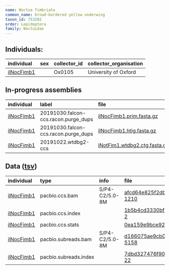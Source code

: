 ```yaml
---
name: Noctua fimbriata
common_name: broad-bordered yellow underwing
taxon_id: 753202
order: Lepidoptera
family: Noctuidae
---
```


## Individuals:

| individual | sex | collector_id | collector_organisation |
| :--------- | :-: | :----------- | :--------------------- |
| [ilNocFimb1](ilNocFimb1.md) |  | Ox0105 | University of Oxford |

## In-progress assemblies

| individual | label | file |
| :--------- | :---- | :--- |
| [ilNocFimb1](ilNocFimb1.md) | 20191030.falcon-ccs.racon.purge_dups | [ilNocFimb1.prim.fasta.gz](https://darwin.cog.sanger.ac.uk/insects/Noctua_fimbriata/ilNocFimb1/assemblies/working/20191030.falcon-ccs.racon.purge_dups/ilNocFimb1.prim.fasta.gz) |
| [ilNocFimb1](ilNocFimb1.md) | 20191030.falcon-ccs.racon.purge_dups | [ilNocFimb1.htig.fasta.gz](https://darwin.cog.sanger.ac.uk/insects/Noctua_fimbriata/ilNocFimb1/assemblies/working/20191030.falcon-ccs.racon.purge_dups/ilNocFimb1.htig.fasta.gz) |
| [ilNocFimb1](ilNocFimb1.md) | 20191022.wtdbg2-ccs | [iNotFim1.wtdbg2.ctg.fasta.gz](https://darwin.cog.sanger.ac.uk/insects/Noctua_fimbriata/ilNocFimb1/assemblies/working/20191022.wtdbg2-ccs/iNotFim1.wtdbg2.ctg.fasta.gz) |

## Data ([tsv](Noctua_fimbriata_data.tsv))

| individual | type | info | file |
| :--------- | :--- | :--- | :--- |
| [ilNocFimb1](ilNocFimb1.md) | pacbio.ccs.bam | S/P4-C2/5.0-8M | [afcd64e825f2dbc53a39b960e2c9c749-1210](https://darwin.cog.sanger.ac.uk/insects/Noctua_fimbriata/ilNocFimb1/genomic_data/pacbio/m64016_191018_132202.bc1016_BAK8B_OA--bc1016_BAK8B_OA.ccs.bam) |
| [ilNocFimb1](ilNocFimb1.md) | pacbio.ccs.index |  | [1b5b4cd3330bf988c66922e602aa850a-2](https://darwin.cog.sanger.ac.uk/insects/Noctua_fimbriata/ilNocFimb1/genomic_data/pacbio/m64016_191018_132202.bc1016_BAK8B_OA--bc1016_BAK8B_OA.ccs.bam.pbi) |
| [ilNocFimb1](ilNocFimb1.md) | pacbio.ccs.stats |  | [0ea159e9bce9209ccf34b18596ec4b51](https://darwin.cog.sanger.ac.uk/insects/Noctua_fimbriata/ilNocFimb1/genomic_data/pacbio/m64016_191018_132202.bc1016_BAK8B_OA--bc1016_BAK8B_OA.ccs.stats) |
| [ilNocFimb1](ilNocFimb1.md) | pacbio.subreads.bam | S/P4-C2/5.0-8M | [d166075ae9cb0d5d7fb22b5957dc1381-5158](https://darwin.cog.sanger.ac.uk/insects/Noctua_fimbriata/ilNocFimb1/genomic_data/pacbio/m64016_191018_132202.bc1016_BAK8B_OA--bc1016_BAK8B_OA.subreads.bam) |
| [ilNocFimb1](ilNocFimb1.md) | pacbio.subreads.index |  | [7dbd327476f904130b41f7f0d1d0a06c-22](https://darwin.cog.sanger.ac.uk/insects/Noctua_fimbriata/ilNocFimb1/genomic_data/pacbio/m64016_191018_132202.bc1016_BAK8B_OA--bc1016_BAK8B_OA.subreads.bam.pbi) |
